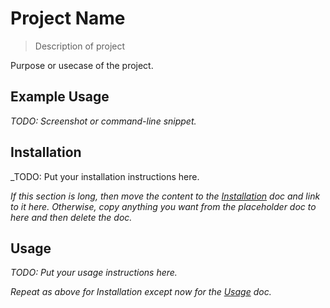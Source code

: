 # Project Name
> Description of project

Purpose or usecase of the project.


## Example Usage

_TODO: Screenshot or command-line snippet._


## Installation

_TODO: Put your installation instructions here.

_If this section is long, then move the content to the [Installation](/docs/installation.md) doc and link to it here. Otherwise, copy anything you want from the placeholder doc to here and then delete the doc._


## Usage

_TODO: Put your usage instructions here._

_Repeat as above for Installation except now for the [Usage](/docs/usage.md) doc._
